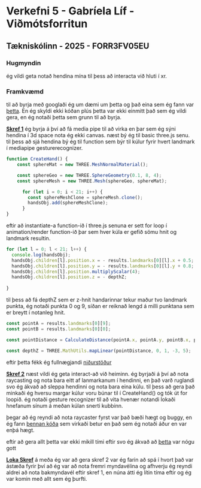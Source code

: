 # Verkefni 5 - Gabríela Líf - Viðmótsforritun

## Tækniskólinn - 2025 - FORR3FV05EU


### Hugmyndin
ég vildi geta notað hendina mína til þess að interacta við hluti í xr.

### Framkvæmd
til að byrja með googlaði ég um dæmi um þetta og það eina sem ég fann var [þetta](https://tympanus.net/codrops/2024/10/24/creating-a-3d-hand-controller-using-a-webcam-with-mediapipe-and-three-js/). En ég skyldi ekki kóðan plús þetta var ekki einmitt það sem ég vildi gera, en ég notaði þetta sem grunn til að byrja.

**[Skref 1](https://github.com/ellaleaf/Vi-m-tsForritun_Verkefni5/blob/c63aa6010c8dbb7745b92087938f28eccda0ce99/docs/skref_1.html)** ég byrja á því að fá media pipe til að virka en þar sem ég sýni hendina í 3d space nota ég ekki canvas.
næst bý ég til basic three.js senu. til þess að sjá hendina bý ég til function sem býr til kúlur fyrir hvert landmark í mediapipe gesturerecognizer.
```javascript
function CreateHand() {
    const sphereMat = new THREE.MeshNormalMaterial();

    const sphereGeo = new THREE.SphereGeometry(0.1, 8, 4);
    const sphereMesh = new THREE.Mesh(sphereGeo, sphereMat);

      for (let i = 0; i < 21; i++) {
        const sphereMeshClone = sphereMesh.clone();
        handsObj.add(sphereMeshClone);
      }
}
```

eftir að instantiate-a function-ið í three.js senuna er sett for loop í animation/render function-ið þar sem hver kúla er gefið sömu hnit og landmark resultin.

```javascript
for (let l = 0; l < 21; l++) {
  console.log(handsObj);
  handsObj.children[l].position.x = - results.landmarks[0][l].x + 0.5;
  handsObj.children[l].position.y = - results.landmarks[0][l].y + 0.8;
  handsObj.children[l].position.multiplyScalar(4);
  handsObj.children[l].position.z = - depthZ;
  
}
```
til þess að fá depthZ sem er z-hnit handarinnar tekur maður tvo landmark punkta, ég notaði punkta 0 og 9, síðan er reiknað lengd á milli punktana sem er breytt í notanleg hnit.

```javascript
const pointA = results.landmarks[0][9];
const pointB = results.landmarks[0][0];

const pointDistance = CalculateDistance(pointA.x, pointA.y, pointB.x, pointB.y )

const depthZ = THREE.MathUtils.mapLinear(pointDistance, 0, 1, -3, 5);
```

eftir þetta fékk ég fullnægjandi [niðurstöður](https://ellaleaf.github.io/Vi-m-tsForritun_Verkefni5/skref_1.html)

**[Skref 2](https://github.com/ellaleaf/Vi-m-tsForritun_Verkefni5/blob/1941554a79ea5393b2d5b5eea7330ecfea7c7df3/docs/skref_2.html)** næst vildi ég geta interact-að við heiminn.
ég byrjaði á því að nota raycasting og nota bara eitt af lanmarkanum í hendinni, en það varð ruglandi svo ég ákvað að sleppa hendinni og nota bara eina kúlu. til þess að gera það minkaði ég hversu margar kúlur voru búnar til í CreateHand() og tók út for loopið. ég notaði gesture recognizer til að vita hvenær notandi lokaði hnefanum sínum á meðan kúlan snerti kubbinn.

þegar að ég reyndi að nota raycaster fyrst var það bæði hægt og buggy, en ég fann [þennan kóða](https://stackoverflow.com/questions/11473755/how-to-detect-collision-in-three-js) sem virkaði betur en það sem ég notaði áður en var enþá hægt.

eftir að gera allt þetta var ekki mikill tími eftir svo ég ákvað að [þetta](https://ellaleaf.github.io/Vi-m-tsForritun_Verkefni5/skref_2.html) var nógu gott

**[Loka Skref]()** á meða ég var að gera skref 2 var ég farin að spá í hvort það var ástæða fyrir því að ég var að nota fremri myndavélina og afhverju ég reyndi aldrei að nota bakmyndavél eftir skref 1, en núna átti ég lítin tíma eftir og ég var komin með allt sem ég þurfti.
